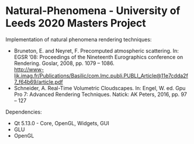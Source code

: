# Natural-Phenomena - University of Leeds 2020 Masters Project
Implementation of natural phenomena rendering techniques:
- Bruneton, E. and Neyret, F. Precomputed atmospheric scattering. In: EGSR ’08: Proceedings of the Nineteenth Eurographics conference on Rendering. Goslar, 2008, pp. 1079 – 1086.<br/>
  http://www-ljk.imag.fr/Publications/Basilic/com.lmc.publi.PUBLI_Article@11e7cdda2f7_f64b69/article.pdf 
- Schneider, A. Real-Time Volumetric Cloudscapes. In: Engel, W. ed. Gpu Pro 7: Advanced Rendering Techniques. Natick: AK Peters, 2016, pp. 97 – 127<br/>

Dependencies:
- Qt 5.13.0 - Core, OpenGL, Widgets, GUI
- GLU
- OpenGL
